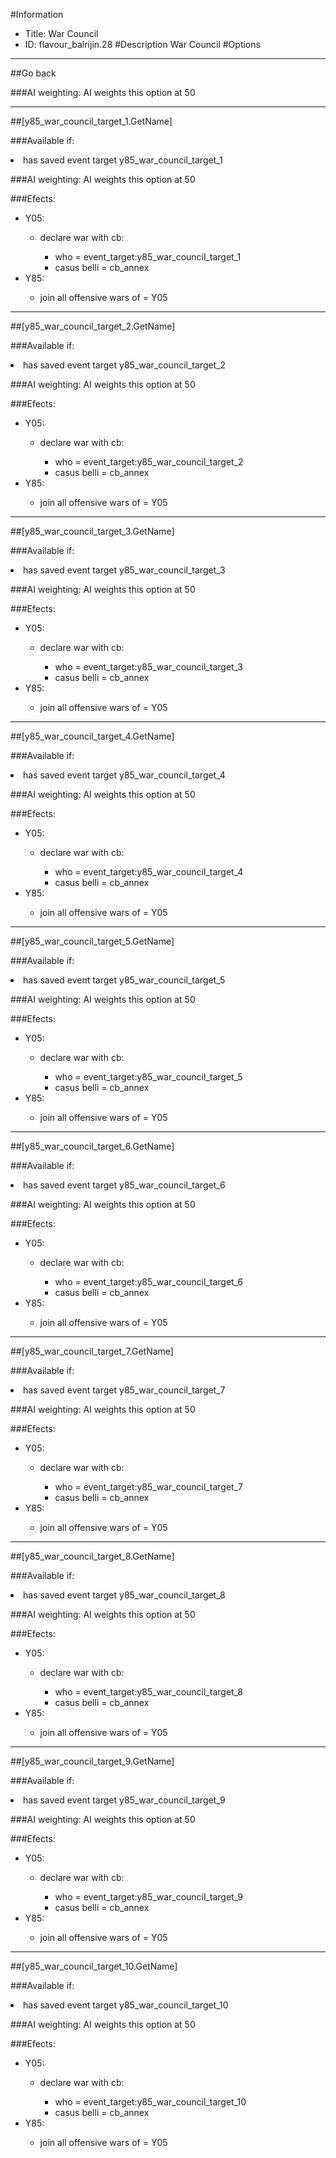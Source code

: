 #Information
 - Title: War Council
 - ID: flavour_balrijin.28
#Description
War Council
#Options

___
##Go back

###AI weighting:
AI weights this option at 50


___
##[y85_war_council_target_1.GetName]

###Available if:
<li>has saved event target y85_war_council_target_1</li>

###AI weighting:
AI weights this option at 50


###Efects:<ul><li>Y05:</li><ul><li>declare war with cb:</li><ul><li>who = event_target:y85_war_council_target_1</li><li>casus belli = cb_annex</li></ul></ul><li>Y85:</li><ul><li>join all offensive wars of = Y05</li></ul></ul>

___
##[y85_war_council_target_2.GetName]

###Available if:
<li>has saved event target y85_war_council_target_2</li>

###AI weighting:
AI weights this option at 50


###Efects:<ul><li>Y05:</li><ul><li>declare war with cb:</li><ul><li>who = event_target:y85_war_council_target_2</li><li>casus belli = cb_annex</li></ul></ul><li>Y85:</li><ul><li>join all offensive wars of = Y05</li></ul></ul>

___
##[y85_war_council_target_3.GetName]

###Available if:
<li>has saved event target y85_war_council_target_3</li>

###AI weighting:
AI weights this option at 50


###Efects:<ul><li>Y05:</li><ul><li>declare war with cb:</li><ul><li>who = event_target:y85_war_council_target_3</li><li>casus belli = cb_annex</li></ul></ul><li>Y85:</li><ul><li>join all offensive wars of = Y05</li></ul></ul>

___
##[y85_war_council_target_4.GetName]

###Available if:
<li>has saved event target y85_war_council_target_4</li>

###AI weighting:
AI weights this option at 50


###Efects:<ul><li>Y05:</li><ul><li>declare war with cb:</li><ul><li>who = event_target:y85_war_council_target_4</li><li>casus belli = cb_annex</li></ul></ul><li>Y85:</li><ul><li>join all offensive wars of = Y05</li></ul></ul>

___
##[y85_war_council_target_5.GetName]

###Available if:
<li>has saved event target y85_war_council_target_5</li>

###AI weighting:
AI weights this option at 50


###Efects:<ul><li>Y05:</li><ul><li>declare war with cb:</li><ul><li>who = event_target:y85_war_council_target_5</li><li>casus belli = cb_annex</li></ul></ul><li>Y85:</li><ul><li>join all offensive wars of = Y05</li></ul></ul>

___
##[y85_war_council_target_6.GetName]

###Available if:
<li>has saved event target y85_war_council_target_6</li>

###AI weighting:
AI weights this option at 50


###Efects:<ul><li>Y05:</li><ul><li>declare war with cb:</li><ul><li>who = event_target:y85_war_council_target_6</li><li>casus belli = cb_annex</li></ul></ul><li>Y85:</li><ul><li>join all offensive wars of = Y05</li></ul></ul>

___
##[y85_war_council_target_7.GetName]

###Available if:
<li>has saved event target y85_war_council_target_7</li>

###AI weighting:
AI weights this option at 50


###Efects:<ul><li>Y05:</li><ul><li>declare war with cb:</li><ul><li>who = event_target:y85_war_council_target_7</li><li>casus belli = cb_annex</li></ul></ul><li>Y85:</li><ul><li>join all offensive wars of = Y05</li></ul></ul>

___
##[y85_war_council_target_8.GetName]

###Available if:
<li>has saved event target y85_war_council_target_8</li>

###AI weighting:
AI weights this option at 50


###Efects:<ul><li>Y05:</li><ul><li>declare war with cb:</li><ul><li>who = event_target:y85_war_council_target_8</li><li>casus belli = cb_annex</li></ul></ul><li>Y85:</li><ul><li>join all offensive wars of = Y05</li></ul></ul>

___
##[y85_war_council_target_9.GetName]

###Available if:
<li>has saved event target y85_war_council_target_9</li>

###AI weighting:
AI weights this option at 50


###Efects:<ul><li>Y05:</li><ul><li>declare war with cb:</li><ul><li>who = event_target:y85_war_council_target_9</li><li>casus belli = cb_annex</li></ul></ul><li>Y85:</li><ul><li>join all offensive wars of = Y05</li></ul></ul>

___
##[y85_war_council_target_10.GetName]

###Available if:
<li>has saved event target y85_war_council_target_10</li>

###AI weighting:
AI weights this option at 50


###Efects:<ul><li>Y05:</li><ul><li>declare war with cb:</li><ul><li>who = event_target:y85_war_council_target_10</li><li>casus belli = cb_annex</li></ul></ul><li>Y85:</li><ul><li>join all offensive wars of = Y05</li></ul></ul>
